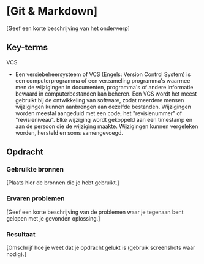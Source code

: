 # [Git & Markdown]

[Geef een korte beschrijving van het onderwerp]

## Key-terms

VCS

- Een versiebeheersysteem of VCS (Engels: Version Control System) is een computerprogramma of een verzameling programma's waarmee men de wijzigingen in documenten, programma's of andere informatie bewaard in computerbestanden kan beheren. Een VCS wordt het meest gebruikt bij de ontwikkeling van software, zodat meerdere mensen wijzigingen kunnen aanbrengen aan dezelfde bestanden. Wijzigingen worden meestal aangeduid met een code, het "revisienummer" of "revisieniveau". Elke wijziging wordt gekoppeld aan een timestamp en aan de persoon die de wijziging maakte. Wijzigingen kunnen vergeleken worden, hersteld en soms samengevoegd.

## Opdracht

### Gebruikte bronnen

[Plaats hier de bronnen die je hebt gebruikt.]

### Ervaren problemen

[Geef een korte beschrijving van de problemen waar je tegenaan bent gelopen met je gevonden oplossing.]

### Resultaat

[Omschrijf hoe je weet dat je opdracht gelukt is (gebruik screenshots waar nodig).]
